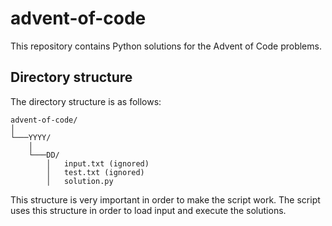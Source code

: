 # advent-of-code

This repository contains Python solutions for the Advent of Code problems.

## Directory structure
The directory structure is as follows:

```
advent-of-code/
│
└───YYYY/
    │
    └───DD/
        │   input.txt (ignored)
        │   test.txt (ignored)
        │   solution.py
```

This structure is very important in order to make the script work. The script uses this structure in order to load input and execute the solutions.
